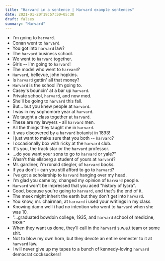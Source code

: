 ```yaml
---
title: "Harvard in a sentence | Harvard example sentences"
date: 2021-01-20T19:57:50+05:30
draft: falses
summary: "Harvard"
---
```

- I'm going to `harvard`.
- Conan went to `harvard`.
- You got into `harvard` law?
- The `harvard` business school.
- We went to `harvard` together.
- Girls -- i'm going to `harvard`!
- The model who went to `harvard`?
- `Harvard`, bellevue, john hopkins.
- Is `harvard` gettin' all that money?
- `Harvard` is the school i'm going to.
- Casey's bouncin' at a bar up `harvard`.
- Private school, `harvard`, and now med.
- She'll be going to `harvard` this fall.
- But... but you knew people at `harvard`.
- I was in my sophomore year at `harvard`.
- We taught a class together at `harvard`.
- These are my lawyers - all `harvard` men.
- All the things they taught me in `harvard`.
- It was discovered by a `harvard` botanist in 1893!
- I just want to make sure that you both -- `harvard`?
- I occasionally box with ricky at the `harvard` club.
- It's you, the track star or the `harvard` professor.
- ...do you want your sons to go to `harvard` or yale?"
- Wasn't this ellsberg a student of yours at `harvard`?
- Mr. gardiner, i'm ronald stiegler, of `harvard` books.
- If you don't - can you still afford to go to `harvard`?
- I've got a scholarship to `harvard` hanging over my head.
- I'm glad you came by, changed my opinion of `harvard` people.
- `Harvard` won't be impressed that you aced "history of lycra".
- Good, because you're going to `harvard`, and that's the end of it.
- The meek might inherit the earth but they don't get into `harvard`.
- You know, mr. chairman, at `harvard` i used your writings in my class.
- Knowing damn well i had no intention who went to `harvard` when she was 10.
- "...graduated bowdoin college, 1935, and `harvard` school of medicine, 1939."
- When they want us done, they'll call in the `harvard` s.w.a.t team or some shit.
- Not to blow my own horn, but they devote an entire semester to it at `harvard` law.
- I will never give up my tapes to a bunch of kennedy-loving `harvard` democrat cocksuckers!
                 
